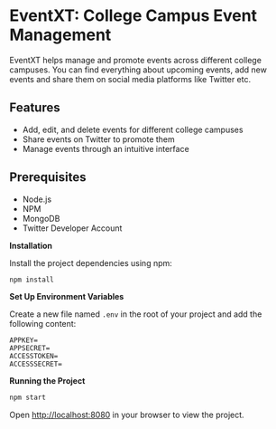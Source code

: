 # EventXT: College Campus Event Management

EventXT helps manage and promote events across different college campuses. You can find everything about upcoming events, add new events and share them on social media platforms like Twitter etc.

## Features

- Add, edit, and delete events for different college campuses
- Share events on Twitter to promote them
- Manage events through an intuitive interface

## Prerequisites

- Node.js
- NPM
- MongoDB
- Twitter Developer Account

**Installation**

Install the project dependencies using npm:

```bash
npm install
```

**Set Up Environment Variables**

Create a new file named `.env` in the root of your project and add the following content:

```env
APPKEY=
APPSECRET=
ACCESSTOKEN=
ACCESSSECRET=
```

**Running the Project**

```bash
npm start
```

Open [http://localhost:8080](http://localhost:8080) in your browser to view the project.


